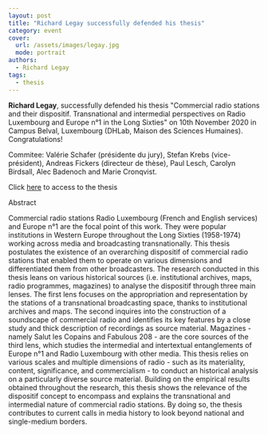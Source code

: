 ```yaml
---
layout: post
title: "Richard Legay successfully defended his thesis"
category: event
cover:
  url: /assets/images/legay.jpg
  mode: portrait
authors:
  - Richard Legay
tags:
  - thesis
---
```


**Richard Legay**, successfully defended his thesis "Commercial radio stations and their dispositif. Transnational and intermedial perspectives on Radio Luxembourg and Europe n°1 in the Long Sixties" on 10th November 2020 in Campus Belval, Luxembourg (DHLab, Maison des Sciences Humaines). Congratulations!

Commitee: Valérie Schafer (présidente du jury), Stefan Krebs (vice-président), Andreas Fickers (directeur de thèse), Paul Lesch, Carolyn Birdsall, Alec Badenoch and Marie Cronqvist.

Click [here](http://hdl.handle.net/10993/44696) to access to the thesis

<!-- more -->

Abstract

Commercial radio stations Radio Luxembourg (French and English services) and Europe n°1 are the focal point of this work. They were popular institutions in Western Europe throughout the Long Sixties (1958-1974) working across media and broadcasting transnationally. This thesis postulates the existence of an overarching dispositif of commercial radio stations that enabled them to operate on various dimensions and differentiated them from other broadcasters. The research conducted in this thesis leans on various historical sources (i.e. institutional archives, maps, radio programmes, magazines) to analyse the dispositif through three main lenses. The first lens focuses on the appropriation and representation by the stations of a transnational broadcasting space, thanks to institutional archives and maps. The second inquires into the construction of a soundscape of commercial radio and identifies its key features by a close study and thick description of recordings as source material. Magazines - namely Salut les Copains and Fabulous 208 - are the core sources of the third lens, which studies the intermedial and intertextual entanglements of Europe n°1 and Radio Luxembourg with other media. This thesis relies on various scales and multiple dimensions of radio - such as its materiality, content, significance, and commercialism - to conduct an historical analysis on a particularly diverse source material. Building on the empirical results obtained throughout the research, this thesis shows the relevance of the dispositif concept to encompass and explains the transnational and intermedial nature of commercial radio stations. By doing so, the thesis contributes to current calls in media history to look beyond national and single-medium borders.  
